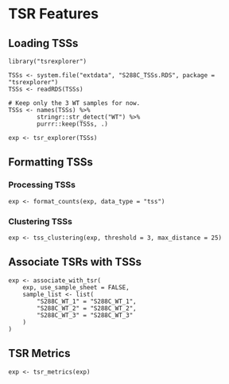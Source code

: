 # TSR Features

## Loading TSSs

```
library("tsrexplorer")

TSSs <- system.file("extdata", "S288C_TSSs.RDS", package = "tsrexplorer")
TSSs <- readRDS(TSSs)

# Keep only the 3 WT samples for now.
TSSs <- names(TSSs) %>%
        stringr::str_detect("WT") %>%
        purrr::keep(TSSs, .)

exp <- tsr_explorer(TSSs)
```

## Formatting TSSs

### Processing TSSs

```
exp <- format_counts(exp, data_type = "tss")
```

### Clustering TSSs

```
exp <- tss_clustering(exp, threshold = 3, max_distance = 25)
```

## Associate TSRs with TSSs

```
exp <- associate_with_tsr(
	exp, use_sample_sheet = FALSE,
	sample_list <- list(
		"S288C_WT_1" = "S288C_WT_1",
		"S288C_WT_2" = "S288C_WT_2",
		"S288C_WT_3" = "S288C_WT_3"
	)
)
```

## TSR Metrics

```
exp <- tsr_metrics(exp)
```

